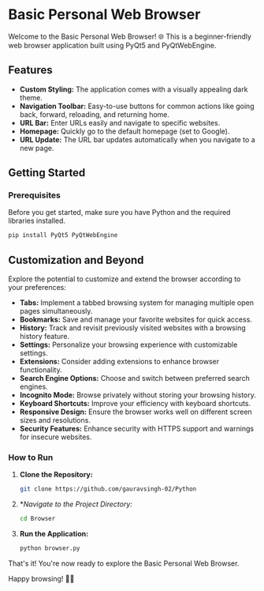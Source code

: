 # Basic Personal Web Browser

Welcome to the Basic Personal Web Browser! 🌐 This is a beginner-friendly web browser application built using PyQt5 and PyQtWebEngine.

## Features

- **Custom Styling:** The application comes with a visually appealing dark theme.
- **Navigation Toolbar:** Easy-to-use buttons for common actions like going back, forward, reloading, and returning home.
- **URL Bar:** Enter URLs easily and navigate to specific websites.
- **Homepage:** Quickly go to the default homepage (set to Google).
- **URL Update:** The URL bar updates automatically when you navigate to a new page.

## Getting Started

### Prerequisites

Before you get started, make sure you have Python and the required libraries installed.

```bash
pip install PyQt5 PyQtWebEngine
```

## Customization and Beyond

Explore the potential to customize and extend the browser according to your preferences:

- **Tabs:** Implement a tabbed browsing system for managing multiple open pages simultaneously.
- **Bookmarks:** Save and manage your favorite websites for quick access.
- **History:** Track and revisit previously visited websites with a browsing history feature.
- **Settings:** Personalize your browsing experience with customizable settings.
- **Extensions:** Consider adding extensions to enhance browser functionality.
- **Search Engine Options:** Choose and switch between preferred search engines.
- **Incognito Mode:** Browse privately without storing your browsing history.
- **Keyboard Shortcuts:** Improve your efficiency with keyboard shortcuts.
- **Responsive Design:** Ensure the browser works well on different screen sizes and resolutions.
- **Security Features:** Enhance security with HTTPS support and warnings for insecure websites.


### How to Run

1. **Clone the Repository:**
   ```bash
   git clone https://github.com/gauravsingh-02/Python
   ```

2. **Navigate to the Project Directory:*
   ```bash
   cd Browser
   ```

3. **Run the Application:**
   ```bash
   python browser.py
   ```

That's it! You're now ready to explore the Basic Personal Web Browser.

Happy browsing! 🚀✨
```
